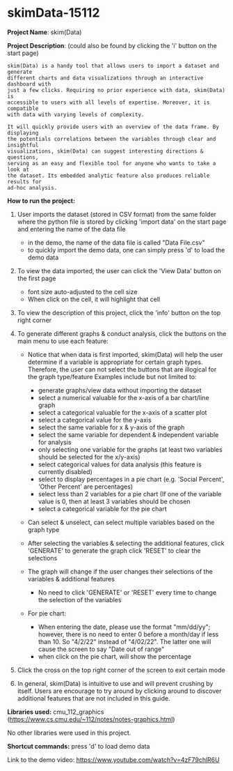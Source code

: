 # skimData-15112

**Project Name**: skim(Data)

**Project Description**: (could also be found by clicking the 'i' button on the start page)

    skim(Data) is a handy tool that allows users to import a dataset and generate 
    different charts and data visualizations through an interactive dashboard with 
    just a few clicks. Requiring no prior experience with data, skim(Data) is 
    accessible to users with all levels of expertise. Moreover, it is compatible 
    with data with varying levels of complexity. 

    It will quickly provide users with an overview of the data frame. By displaying 
    the potentials correlations between the variables through clear and insightful 
    visualizations, skim(Data) can suggest interesting directions & questions, 
    serving as an easy and flexible tool for anyone who wants to take a look at 
    the dataset. Its embedded analytic feature also produces reliable results for 
    ad-hoc analysis.

**How to run the project:**

1. User imports the dataset (stored in CSV format) from the same folder where the python file is stored by clicking 'import data' on the start page and entering the name of the data file
	- in the demo, the name of the data file is called "Data File.csv"
	- to quickly import the demo data, one can simply press 'd' to load the demo data 

2. To view the data imported, the user can click the 'View Data' button on the first page
	- font size auto-adjusted to the cell size
	- When click on the cell, it will highlight that cell

3. To view the description of this project, click the 'info' button on the top right corner

4. To generate different graphs & conduct analysis, click the buttons on the main menu to use each feature:
	- Notice that when data is first imported, skim(Data) will help the user determine if a variable
	is appropriate for certain graph types. Therefore, the user can not select the buttons that
	are illogical for the graph type/feature
	Examples include but not limited to:
		- generate graphs/view data without importing the dataset
		- select a numerical valuable for the x-axis of a bar chart/line graph
		- select a categorical valuable for the x-axis of a scatter plot
		- select a categorical value for the y-axis
		- select the same variable for x & y-axis of the graph
		- select the same variable for dependent & independent variable for analysis
		- only selecting one variable for the graphs (at least two variables should be selected 
		for the x/y-axis)
		- select categorical values for data analysis (this feature is currently disabled)
		- select to display percentages in a pie chart (e.g. 'Social Percent', 'Other Percent'
		are percentages)
		- select less than 2 variables for a pie chart (If one of the variable value is 0, then at
		least 3 variables should be chosen
		- select a categorical variable for the pie chart

	- Can select & unselect, can select multiple variables based on the graph type

	- After selecting the variables & selecting the additional features, 
		click 'GENERATE' to generate the graph
		click 'RESET' to clear the selections 

	- The graph will change if the user changes their selections of the variables & additional features
		- No need to click 'GENERATE' or 'RESET' every time to change the selection of the variables

	- For pie chart:
		- When entering the date, please use the format "mm/dd/yy"; however, there is no need to
		enter 0 before a month/day if less than 10. So "4/2/22" instead of "4/02/22". The latter
		one will cause the screen to say "Date out of range"
		- when click on the pie chart, will show the percentage
	
5. Click the cross on the top right corner of the screen to exit certain mode

6. In general, skim(Data) is intuitive to use and will prevent crushing by itself. Users are encourage to 
try around by clicking around to discover additional features that are not included in this guide.



**Libraries used:** 
cmu_112_graphics (https://www.cs.cmu.edu/~112/notes/notes-graphics.html)

No other libraries were used in this project.

**Shortcut commands:** press 'd' to load demo data

Link to the demo video: https://www.youtube.com/watch?v=4zF79chlR6U
